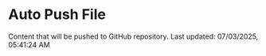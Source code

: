 # Auto Push File

Content that will be pushed to GitHub repository.
Last updated: 07/03/2025, 05:41:24 AM